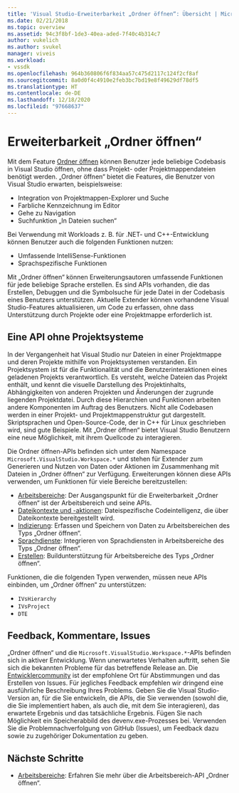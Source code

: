 ```yaml
---
title: 'Visual Studio-Erweiterbarkeit „Ordner öffnen“: Übersicht | Microsoft-Dokumentation'
ms.date: 02/21/2018
ms.topic: overview
ms.assetid: 94c3f8bf-1de3-40ea-aded-7f40c4b314c7
author: vukelich
ms.author: svukel
manager: viveis
ms.workload:
- vssdk
ms.openlocfilehash: 964b360806f6f834aa57c475d2117c124f2cf8af
ms.sourcegitcommit: 8a0d0f4c4910e2feb3bc7bd19e8f49629df78df5
ms.translationtype: HT
ms.contentlocale: de-DE
ms.lasthandoff: 12/18/2020
ms.locfileid: "97668637"
---
```

# <a name="open-folder-extensibility"></a>Erweiterbarkeit „Ordner öffnen“

Mit dem Feature [Ordner öffnen](../ide/develop-code-in-visual-studio-without-projects-or-solutions.md) können Benutzer jede beliebige Codebasis in Visual Studio öffnen, ohne dass Projekt- oder Projektmappendateien benötigt werden. „Ordner öffnen“ bietet die Features, die Benutzer von Visual Studio erwarten, beispielsweise:

* Integration von Projektmappen-Explorer und Suche
* Farbliche Kennzeichnung im Editor
* Gehe zu Navigation
* Suchfunktion „In Dateien suchen“

Bei Verwendung mit Workloads z. B. für .NET- und C++-Entwicklung können Benutzer auch die folgenden Funktionen nutzen:

* Umfassende IntelliSense-Funktionen
* Sprachspezifische Funktionen

Mit „Ordner öffnen“ können Erweiterungsautoren umfassende Funktionen für jede beliebige Sprache erstellen. Es sind APIs vorhanden, die das Erstellen, Debuggen und die Symbolsuche für jede Datei in der Codebasis eines Benutzers unterstützen. Aktuelle Extender können vorhandene Visual Studio-Features aktualisieren, um Code zu erfassen, ohne dass Unterstützung durch Projekte oder eine Projektmappe erforderlich ist.

## <a name="an-api-without-project-systems"></a>Eine API ohne Projektsysteme

In der Vergangenheit hat Visual Studio nur Dateien in einer Projektmappe und deren Projekte mithilfe von Projektsystemen verstanden. Ein Projektsystem ist für die Funktionalität und die Benutzerinteraktionen eines geladenen Projekts verantwortlich. Es versteht, welche Dateien das Projekt enthält, und kennt die visuelle Darstellung des Projektinhalts, Abhängigkeiten von anderen Projekten und Änderungen der zugrunde liegenden Projektdatei. Durch diese Hierarchien und Funktionen arbeiten andere Komponenten im Auftrag des Benutzers. Nicht alle Codebasen werden in einer Projekt- und Projektmappenstruktur gut dargestellt. Skriptsprachen und Open-Source-Code, der in C++ für Linux geschrieben wird, sind gute Beispiele. Mit „Ordner öffnen“ bietet Visual Studio Benutzern eine neue Möglichkeit, mit ihrem Quellcode zu interagieren.

Die Ordner öffnen-APIs befinden sich unter dem Namespace `Microsoft.VisualStudio.Workspace.*` und stehen für Extender zum Generieren und Nutzen von Daten oder Aktionen im Zusammenhang mit Dateien in „Ordner öffnen“ zur Verfügung. Erweiterungen können diese APIs verwenden, um Funktionen für viele Bereiche bereitzustellen:

- [Arbeitsbereiche](workspaces.md): Der Ausgangspunkt für die Erweiterbarkeit „Ordner öffnen“ ist der Arbeitsbereich und seine APIs.
- [Dateikontexte und -aktionen](workspace-file-contexts.md): Dateispezifische Codeintelligenz, die über Dateikontexte bereitgestellt wird.
- [Indizierung](workspace-indexing.md): Erfassen und Speichern von Daten zu Arbeitsbereichen des Typs „Ordner öffnen“.
- [Sprachdienste](workspace-language-services.md): Integrieren von Sprachdiensten in Arbeitsbereiche des Typs „Ordner öffnen“.
- [Erstellen](workspace-build.md): Buildunterstützung für Arbeitsbereiche des Typs „Ordner öffnen“.

Funktionen, die die folgenden Typen verwenden, müssen neue APIs einbinden, um „Ordner öffnen“ zu unterstützen:

- `IVsHierarchy`
- `IVsProject`
- `DTE`

## <a name="feedback-comments-issues"></a>Feedback, Kommentare, Issues

„Ordner öffnen“ und die `Microsoft.VisualStudio.Workspace.*`-APIs befinden sich in aktiver Entwicklung. Wenn unerwartetes Verhalten auftritt, sehen Sie sich die bekannten Probleme für das betreffende Release an. Die [Entwicklercommunity](https://aka.ms/feedback/suggest?space=8) ist der empfohlene Ort für Abstimmungen und das Erstellen von Issues. Für jegliches Feedback empfehlen wir dringend eine ausführliche Beschreibung Ihres Problems. Geben Sie die Visual Studio-Version an, für die Sie entwickeln, die APIs, die Sie verwenden (sowohl die, die Sie implementiert haben, als auch die, mit dem Sie interagieren), das erwartete Ergebnis und das tatsächliche Ergebnis. Fügen Sie nach Möglichkeit ein Speicherabbild des devenv.exe-Prozesses bei. Verwenden Sie die Problemnachverfolgung von GitHub (Issues), um Feedback dazu sowie zu zugehöriger Dokumentation zu geben.

## <a name="next-steps"></a>Nächste Schritte

* [Arbeitsbereiche](workspaces.md): Erfahren Sie mehr über die Arbeitsbereich-API „Ordner öffnen“.